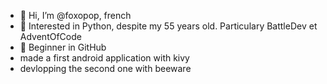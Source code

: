 - 👋 Hi, I’m @foxopop, french
- 👀 Interested in Python, despite my 55 years old. Particulary BattleDev et AdventOfCode
- 🌱 Beginner in GitHub 
- made a first android application with kivy
- devlopping the second one with beeware

<!---
foxopop/foxopop is a ✨ special ✨ repository because its `README.md` (this file) appears on your GitHub profile.
You can click the Preview link to take a look at your changes.
--->
